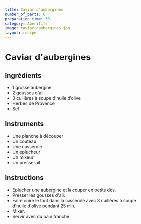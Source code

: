 ```yaml
---
title: Caviar d'aubergines
number_of_parts: 6
preparation_time: 30
category: Apéritifs
image: caviar-daubergines.jpg
layout: recipe
---
```

# Caviar d'aubergines

## Ingrédients

- 1 grosse aubergine
- 2 gousses d'ail
- 3 cuillères à soupe d'huile d'olive
- Herbes de Provence
- Sel

## Instruments

- Une planche à découper
- Un couteau
- Une casserole
- Un éplucheur
- Un mixeur
- Un presse-ail

## Instructions

- Éplucher une aubergine et la couper en petits dès.
- Presser les gousses d'ail.
- Faire cuire le tout dans la casserole avec 3 cuillères à soupe d'huile d'olive pendant 25 min.
- Mixer.
- Servir avec du pain tranché.

